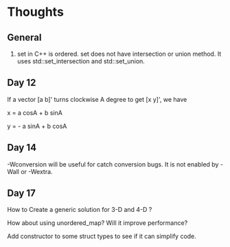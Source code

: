 Thoughts
========

General
-------

1. set in C++ is ordered. set does not have intersection or union method.
   It uses std::set\_intersection and std::set\_union.


Day 12
------

If a vector [a b]' turns clockwise A degree to get [x y]', we have

x = a cosA + b sinA

y = - a sinA + b cosA


Day 14
------

-Wconversion will be useful for catch conversion bugs.
It is not enabled by -Wall or -Wextra.


Day 17
------

How to Create a generic solution for 3-D and 4-D ?

How about using unordered_map? Will it improve performance?

Add constructor to some struct types to see if it can simplify code.

